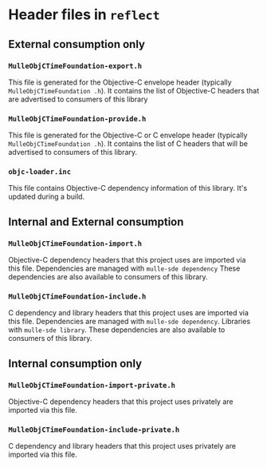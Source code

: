 # Header files in `reflect`

## External consumption only

### `MulleObjCTimeFoundation-export.h`

This file is generated for the Objective-C envelope header (typically
`MulleObjCTimeFoundation
.h`). It contains the list of Objective-C headers that
are advertised to consumers of this library


### `MulleObjCTimeFoundation-provide.h`

This file is generated for the Objective-C or C envelope header (typically
`MulleObjCTimeFoundation
.h`). It contains the list of C headers that will be
advertised to consumers of this library.


### `objc-loader.inc`

This file contains Objective-C dependency information of this library.
It's updated during a build.


## Internal and External consumption


### `MulleObjCTimeFoundation-import.h`

Objective-C dependency headers that this project uses are imported via
this file. Dependencies are managed with `mulle-sde dependency`
These dependencies are also available to consumers of this library.


### `MulleObjCTimeFoundation-include.h`

C dependency and library headers that this project uses are imported via
this file. Dependencies are managed with `mulle-sde dependency`.
Libraries with `mulle-sde library`.
These dependencies are also available to consumers of this library.


## Internal consumption only


### `MulleObjCTimeFoundation-import-private.h`

Objective-C dependency headers that this project uses privately are imported
via this file.


### `MulleObjCTimeFoundation-include-private.h`

C dependency and library headers that this project uses privately are imported
via this file.


<!--
extension : mulle-objc/objc
directory : project-oneshot/library
template  : .../README.md
Suppress this comment with `export MULLE_SDE_GENERATE_FILE_COMMENTS=NO`
-->
